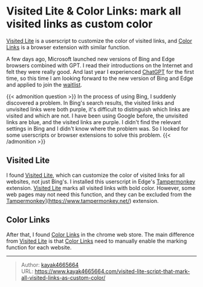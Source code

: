 # Visited Lite & Color Links: mark all visited links as custom color

[Visited Lite](https://greasyfork.org/en/scripts/15173-visited-lite) is a userscript to customize the color of visited links, and [Color Links](https://chrome.google.com/webstore/detail/color-links/hiponeioelghhaljfflaaflpccedbdem/related) is a browser extension with similar function.
<!--more-->

A few days ago, Microsoft launched new versions of Bing and Edge browsers combined with GPT. I read their introductions on the Internet and felt they were really good. And last year I experienced [ChatGPT](https://chat.openai.com/chat) for the first time, so this time I am looking forward to the new version of Bing and Edge and applied to join the [waitlist](https://www.bing.com/new).


{{< admonition question >}}
In the process of using Bing, I suddenly discovered a problem. In Bing's search results, the visited links and unvisited links were both purple, it's difficult to distinguish which links are visited and which are not. I have been using Google before, the unvisited links are blue, and the visited links are purple. I didn't find the relevant settings in Bing and I didn't know where the problem was. So I looked for some userscripts or browser extensions to solve this problem.
{{< /admonition >}}

## Visited Lite
I found [Visited Lite](https://greasyfork.org/en/scripts/15173-visited-lite), which can customize the color of visited links for all websites, not just Bing's. I installed this userscript in Edge's [Tampermonkey](https://www.tampermonkey.net/) extension. [Visited Lite](https://greasyfork.org/en/scripts/15173-visited-lite) marks all visited links with bold color. However, some web pages may not need this function, and they can be excluded from the [Tampermonkey](https://www.tampermonkey.net/)](https://www.tampermonkey.net/) extension.

## Color Links
After that, I found [Color Links](https://chrome.google.com/webstore/detail/color-links/hiponeioelghhaljfflaaflpccedbdem/related) in the chrome web store. The main difference from [Visited Lite](https://greasyfork.org/en/scripts/15173-visited-lite) is that [Color Links](https://chrome.google.com/webstore/detail/color-links/hiponeioelghhaljfflaaflpccedbdem/related) need to manually enable the marking function for each website.

---

> Author: [kayak4665664](https://github.com/kayak4665664)  
> URL: https://www.kayak4665664.com/visited-lite-script-that-mark-all-visited-links-as-custom-color/  

